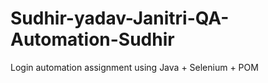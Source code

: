 # Sudhir-yadav-Janitri-QA-Automation-Sudhir
Login automation assignment using Java + Selenium + POM
